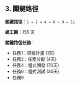 ## 3. 關鍵路徑

**關鍵路徑**：`1 → 2 → 4 → 6 → 9 → 11`

**總工期**：155 天

**關鍵路徑任務**：
- 任務1：研擬計畫 (1天)
- 任務2：任務分配 (4天) 
- 任務4：程式開發 (70天)
- 任務6：程式測試 (30天)
- 任務9
